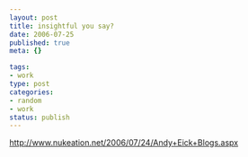 ```yaml
--- 
layout: post
title: insightful you say?
date: 2006-07-25
published: true
meta: {}

tags: 
- work
type: post
categories: 
- random
- work
status: publish
---
```



<http://www.nukeation.net/2006/07/24/Andy+Eick+Blogs.aspx>

